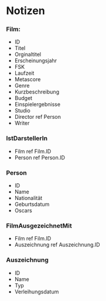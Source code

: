 # Notizen

### Film:
* ID
* Titel
* Orginaltitel
* Erscheinungsjahr
* FSK
* Laufzeit
* Metascore
* Genre
* Kurzbeschreibung
* Budget
* Einspielergebnisse
* Studio
* Director ref Person
* Writer

### IstDarstellerIn
* Film ref Film.ID
* Person ref Person.ID

### Person
* ID
* Name
* Nationalität
* Geburtsdatum
* Oscars

### FilmAusgezeichnetMit
* Film ref Film.ID
* Auszeichnung ref Auszeichnung.ID

### Auszeichnung
* ID
* Name
* Typ
* Verleihungsdatum

